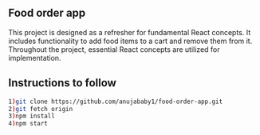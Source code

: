 ## Food order app

This project is designed as a refresher for fundamental React concepts. It includes functionality to add food items to a cart and remove them from it. Throughout the project, essential React concepts are utilized for implementation.

## Instructions to follow

```sh
1)git clone https://github.com/anujababy1/food-order-app.git
2)git fetch origin
3)npm install
4)npm start
```